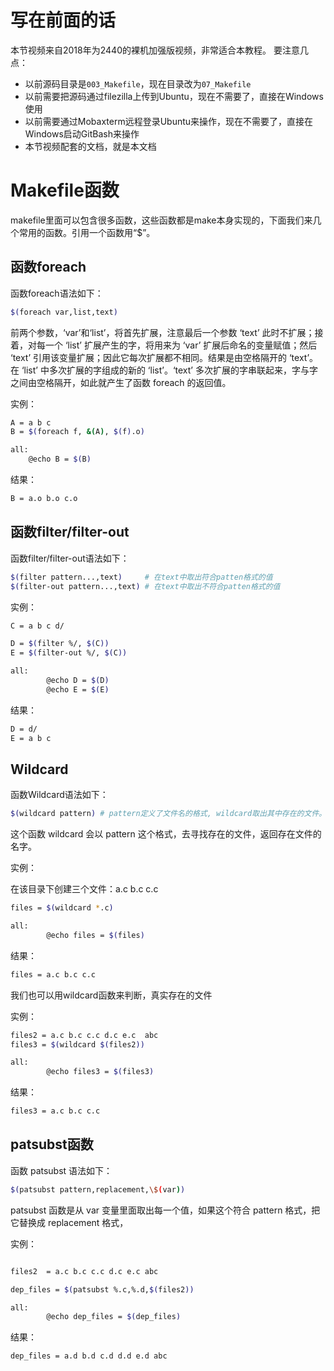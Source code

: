 # 写在前面的话

本节视频来自2018年为2440的裸机加强版视频，非常适合本教程。
要注意几点：

* 以前源码目录是`003_Makefile`，现在目录改为`07_Makefile`
* 以前需要把源码通过filezilla上传到Ubuntu，现在不需要了，直接在Windows使用
* 以前需要通过Mobaxterm远程登录Ubuntu来操作，现在不需要了，直接在Windows启动GitBash来操作
* 本节视频配套的文档，就是本文档
# Makefile函数

makefile里面可以包含很多函数，这些函数都是make本身实现的，下面我们来几个常用的函数。引用一个函数用“\$”。

## 函数foreach

函数foreach语法如下： 

```bash
$(foreach var,list,text) 
```

前两个参数，‘var’和‘list’，将首先扩展，注意最后一个参数 ‘text’ 此时不扩展；接着，对每一个 ‘list’ 扩展产生的字，将用来为 ‘var’ 扩展后命名的变量赋值；然后 ‘text’ 引用该变量扩展；因此它每次扩展都不相同。结果是由空格隔开的 ‘text’。在 ‘list’ 中多次扩展的字组成的新的 ‘list’。‘text’ 多次扩展的字串联起来，字与字之间由空格隔开，如此就产生了函数 foreach 的返回值。

实例：

```bash
A = a b c
B = $(foreach f, &(A), $(f).o)

all:
	@echo B = $(B)
```

结果：

```bash
B = a.o b.o c.o
```

## 函数filter/filter-out

函数filter/filter-out语法如下：

```bash
$(filter pattern...,text)     # 在text中取出符合patten格式的值
$(filter-out pattern...,text) # 在text中取出不符合patten格式的值
```

实例：

```bash
C = a b c d/

D = $(filter %/, $(C))
E = $(filter-out %/, $(C))

all:
        @echo D = $(D)
        @echo E = $(E)
```

结果：

```bash
D = d/
E = a b c
```

## Wildcard

函数Wildcard语法如下：

```bash
$(wildcard pattern) # pattern定义了文件名的格式, wildcard取出其中存在的文件。
```

这个函数 wildcard 会以 pattern 这个格式，去寻找存在的文件，返回存在文件的名字。

实例：

在该目录下创建三个文件：a.c b.c c.c

```bash
files = $(wildcard *.c)

all:
        @echo files = $(files)
```

结果：

```bash
files = a.c b.c c.c
```

我们也可以用wildcard函数来判断，真实存在的文件

实例：

```bash
files2 = a.c b.c c.c d.c e.c  abc
files3 = $(wildcard $(files2))

all:
        @echo files3 = $(files3)
```

结果：

```bash
files3 = a.c b.c c.c
```

## patsubst函数

函数 patsubst 语法如下：

```bash
$(patsubst pattern,replacement,\$(var))
```

patsubst 函数是从 var 变量里面取出每一个值，如果这个符合 pattern 格式，把它替换成 replacement 格式，

实例：

```bash

files2  = a.c b.c c.c d.c e.c abc

dep_files = $(patsubst %.c,%.d,$(files2))

all:
        @echo dep_files = $(dep_files)

```

结果：

```bash
dep_files = a.d b.d c.d d.d e.d abc
```